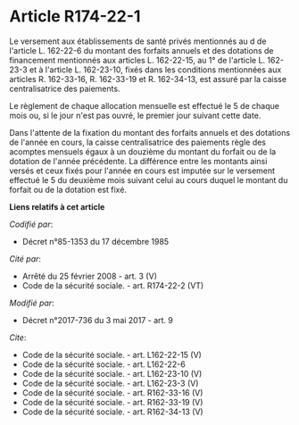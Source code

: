 # Article R174-22-1

Le versement aux établissements de santé privés mentionnés au d de l'article L. 162-22-6 du montant des forfaits annuels et
des dotations de financement mentionnés aux articles L. 162-22-15, au 1° de l'article L. 162-23-3 et à l'article L.
162-23-10, fixés dans les conditions mentionnées aux articles R. 162-33-16, R. 162-33-19 et R. 162-34-13, est assuré par la
caisse centralisatrice des paiements. 

Le règlement de chaque allocation mensuelle est effectué le 5 de chaque mois ou, si le jour n'est pas ouvré, le premier jour
suivant cette date. 

Dans l'attente de la fixation du montant des forfaits annuels et des dotations de l'année en cours, la caisse centralisatrice
des paiements règle des acomptes mensuels égaux à un douzième du montant du forfait ou de la dotation de l'année précédente.
La différence entre les montants ainsi versés et ceux fixés pour l'année en cours est imputée sur le versement effectué le 5
du deuxième mois suivant celui au cours duquel le montant du forfait ou de la dotation est fixé.

**Liens relatifs à cet article**

_Codifié par_:

  - Décret n°85-1353 du 17 décembre 1985

_Cité par_:

  - Arrêté du 25 février 2008 - art. 3 (V)
  - Code de la sécurité sociale. - art. R174-22-2 (VT)

_Modifié par_:

  - Décret n°2017-736 du 3 mai 2017 - art. 9

_Cite_:

  - Code de la sécurité sociale. - art. L162-22-15 (V)
  - Code de la sécurité sociale. - art. L162-22-6
  - Code de la sécurité sociale. - art. L162-23-10 (V)
  - Code de la sécurité sociale. - art. L162-23-3 (V)
  - Code de la sécurité sociale. - art. R162-33-16 (V)
  - Code de la sécurité sociale. - art. R162-33-19 (V)
  - Code de la sécurité sociale. - art. R162-34-13 (V)
